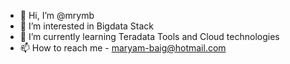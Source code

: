 - 👋 Hi, I’m @mrymb
- 👀 I’m interested in Bigdata Stack
- 🌱 I’m currently learning Teradata Tools and Cloud technologies 
- 📫 How to reach me - maryam-baig@hotmail.com

<!---
mrymb/mrymb is a ✨ special ✨ repository because its `README.md` (this file) appears on your GitHub profile.
You can click the Preview link to take a look at your changes.
--->
